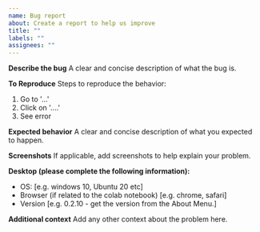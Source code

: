 ```yaml
---
name: Bug report
about: Create a report to help us improve
title: ""
labels: ""
assignees: ""
---
```


**Describe the bug** A clear and concise description of what the bug is.

**To Reproduce** Steps to reproduce the behavior:

1. Go to '...'
2. Click on '....'
3. See error

**Expected behavior** A clear and concise description of what you expected to
happen.

**Screenshots** If applicable, add screenshots to help explain your problem.

**Desktop (please complete the following information):**

- OS: [e.g. windows 10, Ubuntu 20 etc]
- Browser (if related to the colab notebook) [e.g. chrome, safari]
- Version [e.g. 0.2.10 - get the version from the About Menu.]

**Additional context** Add any other context about the problem here.
